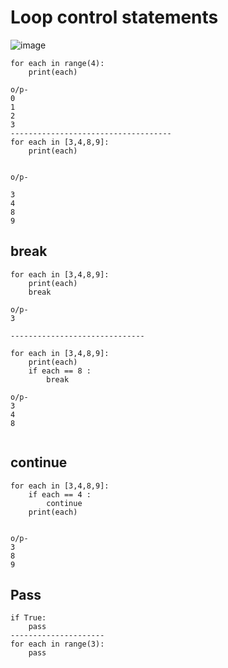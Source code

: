 Loop control statements
========================

![image](https://user-images.githubusercontent.com/53966749/204797448-b8b9c996-deb0-4906-a5dc-d8318127011e.png)

```
for each in range(4):
    print(each)
    
o/p-
0
1
2
3
------------------------------------
for each in [3,4,8,9]:
    print(each)


o/p-

3
4
8
9

```
break
-----
```
for each in [3,4,8,9]:
    print(each)
    break
    
o/p-
3

------------------------------

for each in [3,4,8,9]:
    print(each)
    if each == 8 :
        break
        
o/p-
3
4
8


```
continue
--------

```
for each in [3,4,8,9]:
    if each == 4 :
        continue
    print(each)


o/p-
3
8
9

```

Pass
-----
```
if True:
    pass
---------------------
for each in range(3):
    pass
```


